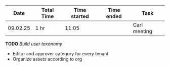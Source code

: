 
| Date     | Total Time | Time started | Time ended | Task         |
| -------- | ---------- | ------------ | ---------- | ------------ |
| 09.02.25 | 1 hr       | 11:05        |            | Carl meeting |


**TODO**
*Build user taxonomy*
- Editor and approver category for every tenant
- Organize assets according to org
